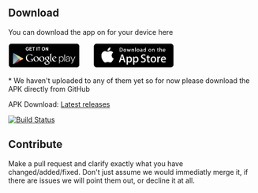 ## Download

You can download the app on for your device here

<a href="#"><img src="./docs/play_store.png" height="50"></a>
&nbsp;&nbsp;&nbsp;&nbsp;&nbsp;
<a href="#"><img src="./docs/app_store.png" height="50"></a>

\* We haven't uploaded to any of them yet so for now please download the APK directly from GitHub

APK Download: [Latest releases](https://github.com/vleeuwenmenno/Anno1800_FanApp/releases)

[![Build Status](https://travis-ci.com/vleeuwenmenno/Anno1800-FanApp.svg?branch=master)](https://travis-ci.com/vleeuwenmenno/Anno1800-FanApp)

## Contribute

Make a pull request and clarify exactly what you have changed/added/fixed.
Don't just assume we would immediatly merge it, if there are issues we will point them out, or decline it at all.
